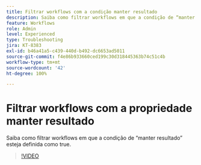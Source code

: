 ```yaml
---
title: Filtrar workflows com a condição manter resultado
description: Saiba como filtrar workflows em que a condição de “manter resultado” esteja definida como true.
feature: Workflows
role: Admin
level: Experienced
type: Troubleshooting
jira: KT-8383
exl-id: b46a41a5-c439-440d-b492-dc6653ad5011
source-git-commit: f4e86b933660ced199c30d318445363b74c51c4b
workflow-type: tm+mt
source-wordcount: '42'
ht-degree: 100%

---
```


# Filtrar workflows com a propriedade manter resultado

Saiba como filtrar workflows em que a condição de “manter resultado” esteja definida como true.

>[!VIDEO](https://video.tv.adobe.com/v/335888?quality=12&learn=on)
